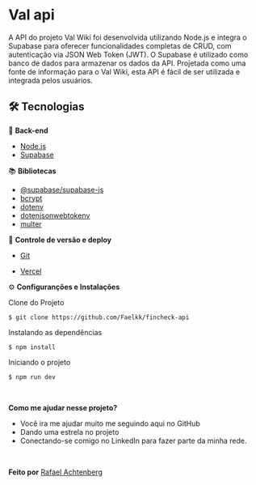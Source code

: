 # Val api

A API do projeto Val Wiki foi desenvolvida utilizando Node.js e integra o Supabase para oferecer funcionalidades completas de CRUD, com autenticação via JSON Web Token (JWT). O Supabase é utilizado como banco de dados para armazenar os dados da API. Projetada como uma fonte de informação para o Val Wiki, esta API é fácil de ser utilizada e integrada pelos usuários.

## 🛠️ Tecnologias

📁 **Back-end**

- [Node.js](https://nodejs.org/en)
- [Supabase](https://supabase.com/)

📚 **Bibliotecas**

- [@supabase/supabase-js](https://www.npmjs.com/package/@supabase/supabase-js)
- [bcrypt](https://www.npmjs.com/package/bcrypt)
- [dotenv](https://www.npmjs.com/package/dotenv)
- [dotenjsonwebtokenv](https://www.npmjs.com/package/jsonwebtoken)
- [multer](https://www.npmjs.com/package/multer)

🔋 **Controle de versão e deploy**

- [Git](https://git-scm.com)

- [Vercel](https://vercel.com/)

⚙️ **Configuranções e Instalações**

Clone do Projeto

    $ git clone https://github.com/Faelkk/fincheck-api

Instalando as dependências

    $ npm install

Iniciando o projeto

    $ npm run dev

<br>

**Como me ajudar nesse projeto?**

- Você ira me ajudar muito me seguindo aqui no GitHub
- Dando uma estrela no projeto
- Conectando-se comigo no LinkedIn para fazer parte da minha rede.

<br>

**Feito por**
[Rafael Achtenberg](linkedin.com/in/rafael-achtenberg-7a4b12284/)
